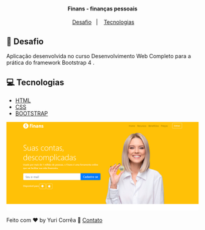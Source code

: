 <h4 align="center">
    Finans - finanças pessoais
</h4>

<p align="center">
  &nbsp;&nbsp;&nbsp;
  <a href="#dart-desafio">Desafio</a>&nbsp;&nbsp;&nbsp;|&nbsp;&nbsp;&nbsp;
  <a href="#computer-tecnologias">Tecnologias</a>&nbsp;&nbsp;&nbsp;
</p>


## :dart: Desafio
   Aplicação desenvolvida no curso Desenvolvimento Web Completo para a prática do framework Bootstrap 4 .
 
## :computer: Tecnologias 

- [HTML]()
- [CSS]()
- [BOOTSTRAP]()


<div>
    <img src="./github/banner.png"  />
</div>


Feito com :heart: by Yuri Corrêa :wave: [Contato](https://www.linkedin.com/in/yucorrea/)
